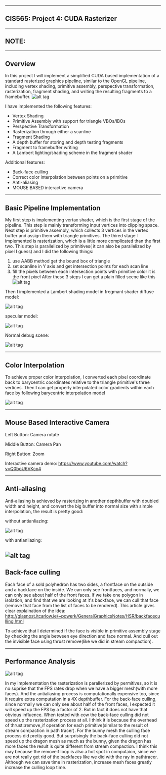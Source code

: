 -------------------------------------------------------------------------------
CIS565: Project 4: CUDA Rasterizer
-------------------------------------------------------------------------------


-------------------------------------------------------------------------------
NOTE:
-------------------------------------------------------------------------------

-------------------------------------------------------------------------------
Overview
-------------------------------------------------------------------------------
In this project I will implement a simplified CUDA based implementation of a standard rasterized graphics pipeline, similar to the OpenGL pipeline, including vertex shading, primitive assembly, perspective transformation, rasterization, fragment shading, and writing the resulting fragments to a framebuffer.
![alt tag](https://github.com/XJMa/Project4-Rasterizer/blob/master/screenshots/demo3.gif)

I have implemented the following features:
* Vertex Shading
* Primitive Assembly with support for triangle VBOs/IBOs
* Perspective Transformation
* Rasterization through either a scanline
* Fragment Shading
* A depth buffer for storing and depth testing fragments
* Fragment to framebuffer writing
* A Lambert lighting/shading scheme in the fragment shader

Additional features:
* Back-face culling
* Correct color interpolation between points on a primitive
* Anti-aliasing
* MOUSE BASED interactive camera 

-------------------------------------------------------------------------------
Basic Pipeline Implementation
-------------------------------------------------------------------------------
My first step is implementing vertax shader, which is the first stage of the pipeline. This step is mainly transforming input vertices into clipping space. Next step is primitive assembly, which collects 3 vertices in the vertex buffer and assign them with triangle primitives. The thired stage I implemented is rasterization, which is a little more complicated than the first two. This step is parallelized by primitives( it can also be parallelized by pixel I guess) and I did the following things:
1. use AABB method get the bound box of triangle
2. set scanline in Y axis and get intersection points for each scan line
3. fill the pixels between each intersection points with primitive color it is the front pixel
After these 3 steps I can get a plain filled scene like this
![alt tag](https://raw.githubusercontent.com/XJMa/Project4-Rasterizer/master/screenshots/paintfill.jpg)

Then I implemented a Lambert shading model in fregmant shader
diffuse model:

![alt tag](https://raw.githubusercontent.com/XJMa/Project4-Rasterizer/master/screenshots/diffuss-light.jpg)

specular model:

![alt tag](https://raw.githubusercontent.com/XJMa/Project4-Rasterizer/master/screenshots/spec.jpg)

Normal debug scene:

![alt tag](https://raw.githubusercontent.com/XJMa/Project4-Rasterizer/master/screenshots/normal.jpg)

-------------------------------------------------------------------------------
Color Interpolation
-------------------------------------------------------------------------------
To achieve proper color interpolation, I converted each pixel coordinate back to barycentric coordinates relative to the triangle primitive's three vertices. Then I can get properly interpolated color gradients within each face by following barycentric interpolation model

![alt tag](https://raw.githubusercontent.com/XJMa/Project4-Rasterizer/master/screenshots/color%20interpolation.jpg)

-------------------------------------------------------------------------------
Mouse Based Interactive Camera
-------------------------------------------------------------------------------
Left Button: Camera rotate

Middle Button: Camera Pan

Right Button: Zoom

Interactive camera demo: https://www.youtube.com/watch?v=Q0boU6VKco4

-------------------------------------------------------------------------------
Anti-aliasing
-------------------------------------------------------------------------------
Anti-aliasing is achieved by rasterizing in another depthbuffer with doubled width and height, and convert the big buffer into normal size with simple interpolation, the result is pretty good:

without antianliazing:

![alt tag](https://raw.githubusercontent.com/XJMa/Project4-Rasterizer/master/screenshots/anti_no.jpg)

with antianliazing:

![alt tag](https://raw.githubusercontent.com/XJMa/Project4-Rasterizer/master/screenshots/anti.jpg)
-------------------------------------------------------------------------------
Back-face culling
-------------------------------------------------------------------------------
Each face of a sold polyhedron has two sides, a frontface on the outside and a backface on the inside. We can only see frontfaces, and normally, we can only see about half of the front faces. If we take one polygon in isolation, and find that we are looking at it's backface, we can cull that face (remove that face from the list of faces to be rendered).
This article gives clear explaination of the idea: http://glasnost.itcarlow.ie/~powerk/GeneralGraphicsNotes/HSR/backfaceculling.html

To achieve that I determined if the face is visible in primitive assembly stage by checking the angle between eye direction and face normal. And cull out the invisible face using thrust remove(like we did in stream compaction).

-------------------------------------------------------------------------------
Performance Analysis
-------------------------------------------------------------------------------
![alt tag](https://raw.githubusercontent.com/XJMa/Project4-Rasterizer/master/screenshots/performance.jpg)

In my implementation the rasterization is parallerized by permitives, so it is no suprise that the FPS rates drop when we have a bigger mesh(with more faces). And the antialiasing process is computationally expensive too, since it require extra computation in a 4X depthbuffer. 
For the back-face culling, since normally we can only see about half of the front faces, I expected it will speed up the FPS by a factor of 2. But in fact it does not have that obvious influence. When tested with cow the back-face culling did not speed up the rasterization process at all. I think it is because the overhead of thrust::remove_if operation for each primitive(similar to the result of stream compaction in path tracer). For the bunny mesh the culling face process did pretty good. But surprisingly the back-face culling did not speed up the dragon mesh as much as the bunny, given the dragon has more faces the result is quite different from stream compaction. I think this may because the removeif loop is also a hot spot in computaion, since we are not really get rid of the backfaces like we did with the ray in pathtracer. Although we can save time in rasterization, increase mesh faces greatly increase the culling loop time.   


